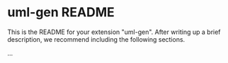 # uml-gen README

This is the README for your extension "uml-gen". After writing up a brief description, we recommend including the following sections.

...